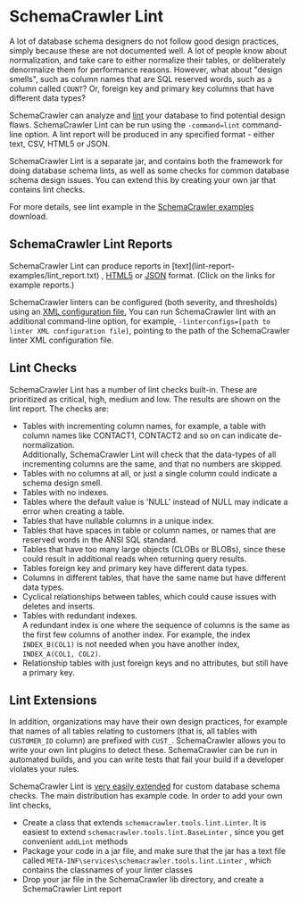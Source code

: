 # SchemaCrawler Lint

A lot of database schema designers do not follow good design practices, simply because these 
are not documented well. A lot of people know about normalization, and take care to either 
normalize their tables, or deliberately denormalize them for performance reasons. However, 
what about "design smells", such as column names that are SQL reserved words, such as a 
column called `COUNT`? Or, foreign key and primary key columns that have different data types? 

SchemaCrawler can analyze and
[lint](http://en.wikipedia.org/wiki/Lint_\(software\)) your database to find
potential design flaws. SchemaCrawler Lint can be run using the 
`-command=lint`
command-line option. A lint report will be produced in any specified format -
either text, CSV, HTML5 or JSON.

SchemaCrawler Lint is a separate jar, and contains both the framework for
doing database schema lints, as well as some checks for common database schema
design issues. You can extend this by creating your own jar that contains lint
checks.

For more details, see lint example in the 
[SchemaCrawler examples](http://github.com/sualeh/SchemaCrawler/releases/) 
download.

## SchemaCrawler Lint Reports

SchemaCrawler Lint can produce reports in [text](lint-report-
examples/lint_report.txt) , [HTML5](lint-report-examples/lint_report.html) or
[JSON](lint-report-examples/lint_report.json) format. (Click on the links for
example reports.)

SchemaCrawler linters can be configured (both severity, and thresholds) using
an [XML configuration file.](schemacrawler-linter-configs.xml) You can run SchemaCrawler
lint with an additional command-line option, for example, 
`-linterconfigs=[path to linter XML configuration file]`, 
pointing to the path of the SchemaCrawler linter XML configuration file.

## Lint Checks

SchemaCrawler Lint has a number of lint checks built-in. These are prioritized
as critical, high, medium and low. The results are shown on the lint report.
The checks are:

- Tables with incrementing column names, for example, a table with column names like CONTACT1, CONTACT2 
  and so on can indicate de-normalization.  
  Additionally, SchemaCrawler Lint will check that the data-types of all incrementing columns are the same, 
  and that no numbers are skipped.
- Tables with no columns at all, or just a single column could indicate a schema design smell.
- Tables with no indexes.
- Tables where the default value is 'NULL' instead of NULL may indicate a error when creating a table.
- Tables that have nullable columns in a unique index.
- Tables that have spaces in table or column names, or names that are reserved words in the 
  ANSI SQL standard.
- Tables that have too many large objects (CLOBs or BLOBs), since these could result in 
  additional reads when returning query results.
- Tables foreign key and primary key have different data types.
- Columns in different tables, that have the same name but have different data types.
- Cyclical relationships between tables, which could cause issues with deletes and inserts.
- Tables with redundant indexes.  
  A redundant index is one where the sequence of columns is 
  the same as the first few columns of another index. For example, the index `INDEX_B(COL1)` is 
  not needed when you have another index, `INDEX_A(COL1, COL2)`.
- Relationship tables with just foreign keys and no attributes, but still have a primary key.

## Lint Extensions

In addition, organizations may have their own design practices, for example that names of 
all tables relating to customers (that is, all tables with `CUSTOMER_ID` column) are prefixed 
with `CUST_`. SchemaCrawler allows you to write your own lint plugins to detect these. 
SchemaCrawler can be run in automated builds, and you can write tests that fail your build 
if a developer violates your rules.

SchemaCrawler Lint is [very easily extended](plugins.html) for custom database schema checks.
The main distribution has example code. In order to add your own lint checks,

- Create a class that extends `schemacrawler.tools.lint.Linter`. 
  It is easiest to extend `schemacrawler.tools.lint.BaseLinter` , since you get 
  convenient `addLint` methods 
- Package your code in a jar file, and make sure that the jar has a text file 
  called `META-INF\services\schemacrawler.tools.lint.Linter` , 
  which contains the classnames of your linter classes 
- Drop your jar file in the SchemaCrawler lib directory, and create a 
  SchemaCrawler Lint report

